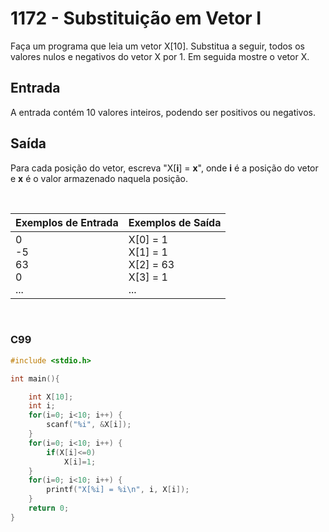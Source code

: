 1172 - Substituição em Vetor I
==============================

Faça um programa que leia um vetor X\[10\]. Substitua a seguir, todos os valores nulos e negativos do vetor X por 1. Em seguida mostre o vetor X.

Entrada
-------

A entrada contém 10 valores inteiros, podendo ser positivos ou negativos.

Saída
-----

Para cada posição do vetor, escreva "X\[**i**\] = **x**", onde **i** é a posição do vetor e **x** é o valor armazenado naquela posição.

&nbsp;

| Exemplos de Entrada | Exemplos de Saída         |
|---------------------|---------------------------|
| 0 <br/> -5 <br/> 63 <br/> 0 <br/> ... | X[0] = 1 <br/> X[1] = 1 <br/> X[2] = 63 <br/> X[3] = 1 <br/> ... |

&nbsp;

### C99

```c
#include <stdio.h>

int main(){

    int X[10];
    int i;
    for(i=0; i<10; i++) {
        scanf("%i", &X[i]);
    }
    for(i=0; i<10; i++) {
        if(X[i]<=0)
            X[i]=1;
    }
    for(i=0; i<10; i++) {
        printf("X[%i] = %i\n", i, X[i]);
    }
    return 0;
}
```
